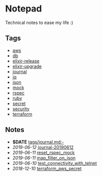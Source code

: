 # Notepad

Technical notes to ease my life :)

## Tags

- [aws](./tags/aws)
- [db](./tags/db)
- [elixir-release](./tags/elixir-release)
- [elixir-upgrade](./tags/elixir-upgrade)
- [journal](./tags/journal)
- [jq](./tags/jq)
- [json](./tags/json)
- [mock](./tags/mock)
- [rspec](./tags/rspec)
- [ruby](./tags/ruby)
- [secret](./tags/secret)
- [security](./tags/security)
- [terraform](./tags/terraform)

## Notes

- **$DATE** [tags/journal.md:-](./tags/journal.md:-)
- *2019-06-12* [journal-20190612](./journal-20190612)
- *2019-06-11* [reset_rspec_mock](./reset_rspec_mock)
- *2019-06-11* [map_filter_on_json](./map_filter_on_json)
- *2019-06-10* [test_connectivity_with_telnet](./test_connectivity_with_telnet)
- *2018-12-10* [terraform_aws_secret](./terraform_aws_secret)
